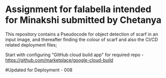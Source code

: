 # Assignment for falabella intended for Minakshi submitted by Chetanya


This repository contains a Pseudocode for object detection of scarf in an input image, and thereafter finding the colour of scarf and also the CI/CD related deployment files;


Start with configuring "GitHub cloud build app" for required repo - https://github.com/marketplace/google-cloud-build

#Updated for Deployment - 008
